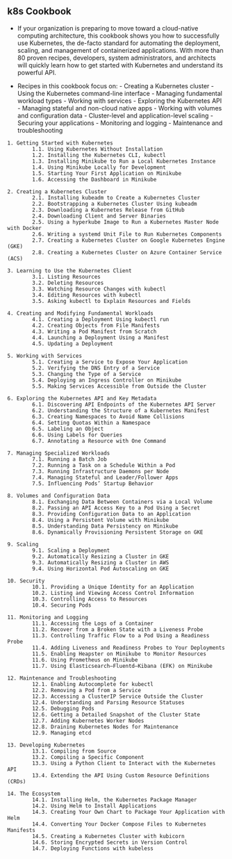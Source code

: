 
## k8s Cookbook

-  If your organization is preparing to move toward a cloud-native computing architecture, 
 this cookbook shows you how to successfully use Kubernetes, the de-facto standard for
 automating the deployment, scaling, and management of containerized applications. 
 With more than 80 proven recipes, developers, system administrators, and architects 
 will quickly learn how to get started with Kubernetes and understand its powerful API.


 - Recipes in this cookbook focus on:
                      -  Creating a Kubernetes cluster
                      -  Using the Kubernetes command-line interface
                      -  Managing fundamental workload types
                      -  Working with services
                      -  Exploring the Kubernetes API
                      -  Managing stateful and non-cloud native apps
                      -  Working with volumes and configuration data
                      -  Cluster-level and application-level scaling
                      -  Securing your applications
                      -  Monitoring and logging
                      -  Maintenance and troubleshooting



```
1. Getting Started with Kubernetes
        1.1. Using Kubernetes Without Installation
        1.2. Installing the Kubernetes CLI, kubectl
        1.3. Installing Minikube to Run a Local Kubernetes Instance
        1.4. Using Minikube Locally for Development
        1.5. Starting Your First Application on Minikube
        1.6. Accessing the Dashboard in Minikube

2. Creating a Kubernetes Cluster
        2.1. Installing kubeadm to Create a Kubernetes Cluster
        2.2. Bootstrapping a Kubernetes Cluster Using kubeadm
        2.3. Downloading a Kubernetes Release from GitHub
        2.4. Downloading Client and Server Binaries
        2.5. Using a hyperkube Image to Run a Kubernetes Master Node with Docker
        2.6. Writing a systemd Unit File to Run Kubernetes Components
        2.7. Creating a Kubernetes Cluster on Google Kubernetes Engine (GKE)
        2.8. Creating a Kubernetes Cluster on Azure Container Service (ACS)

3. Learning to Use the Kubernetes Client
        3.1. Listing Resources
        3.2. Deleting Resources
        3.3. Watching Resource Changes with kubectl
        3.4. Editing Resources with kubectl
        3.5. Asking kubectl to Explain Resources and Fields

4. Creating and Modifying Fundamental Workloads
        4.1. Creating a Deployment Using kubectl run
        4.2. Creating Objects from File Manifests
        4.3. Writing a Pod Manifest from Scratch
        4.4. Launching a Deployment Using a Manifest
        4.5. Updating a Deployment

5. Working with Services
        5.1. Creating a Service to Expose Your Application
        5.2. Verifying the DNS Entry of a Service
        5.3. Changing the Type of a Service
        5.4. Deploying an Ingress Controller on Minikube
        5.5. Making Services Accessible from Outside the Cluster

6. Exploring the Kubernetes API and Key Metadata
        6.1. Discovering API Endpoints of the Kubernetes API Server
        6.2. Understanding the Structure of a Kubernetes Manifest
        6.3. Creating Namespaces to Avoid Name Collisions
        6.4. Setting Quotas Within a Namespace
        6.5. Labeling an Object
        6.6. Using Labels for Queries
        6.7. Annotating a Resource with One Command

7. Managing Specialized Workloads
        7.1. Running a Batch Job
        7.2. Running a Task on a Schedule Within a Pod
        7.3. Running Infrastructure Daemons per Node
        7.4. Managing Stateful and Leader/Follower Apps
        7.5. Influencing Pods’ Startup Behavior

8. Volumes and Configuration Data
        8.1. Exchanging Data Between Containers via a Local Volume
        8.2. Passing an API Access Key to a Pod Using a Secret
        8.3. Providing Configuration Data to an Application
        8.4. Using a Persistent Volume with Minikube
        8.5. Understanding Data Persistency on Minikube
        8.6. Dynamically Provisioning Persistent Storage on GKE

9. Scaling
        9.1. Scaling a Deployment
        9.2. Automatically Resizing a Cluster in GKE
        9.3. Automatically Resizing a Cluster in AWS
        9.4. Using Horizontal Pod Autoscaling on GKE

10. Security
        10.1. Providing a Unique Identity for an Application
        10.2. Listing and Viewing Access Control Information
        10.3. Controlling Access to Resources
        10.4. Securing Pods

11. Monitoring and Logging
        11.1. Accessing the Logs of a Container
        11.2. Recover from a Broken State with a Liveness Probe
        11.3. Controlling Traffic Flow to a Pod Using a Readiness Probe
        11.4. Adding Liveness and Readiness Probes to Your Deployments
        11.5. Enabling Heapster on Minikube to Monitor Resources
        11.6. Using Prometheus on Minikube
        11.7. Using Elasticsearch–Fluentd–Kibana (EFK) on Minikube

12. Maintenance and Troubleshooting
        12.1. Enabling Autocomplete for kubectl
        12.2. Removing a Pod from a Service
        12.3. Accessing a ClusterIP Service Outside the Cluster
        12.4. Understanding and Parsing Resource Statuses
        12.5. Debugging Pods
        12.6. Getting a Detailed Snapshot of the Cluster State
        12.7. Adding Kubernetes Worker Nodes
        12.8. Draining Kubernetes Nodes for Maintenance
        12.9. Managing etcd

13. Developing Kubernetes
        13.1. Compiling from Source
        13.2. Compiling a Specific Component
        13.3. Using a Python Client to Interact with the Kubernetes API
        13.4. Extending the API Using Custom Resource Definitions (CRDs)

14. The Ecosystem
        14.1. Installing Helm, the Kubernetes Package Manager
        14.2. Using Helm to Install Applications
        14.3. Creating Your Own Chart to Package Your Application with Helm
        14.4. Converting Your Docker Compose Files to Kubernetes Manifests
        14.5. Creating a Kubernetes Cluster with kubicorn
        14.6. Storing Encrypted Secrets in Version Control
        14.7. Deploying Functions with kubeless


```
